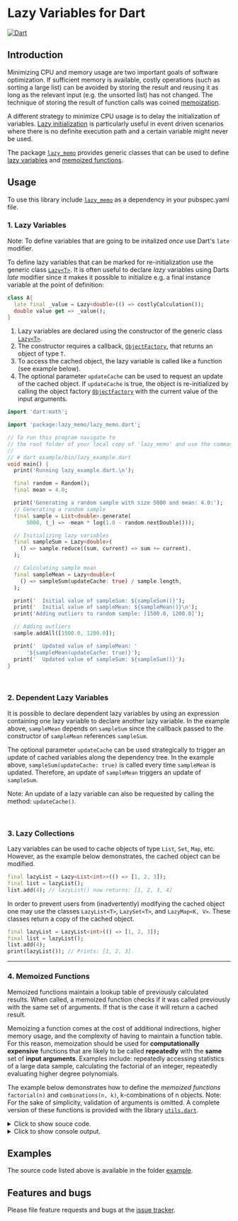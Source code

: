 
# Lazy Variables for Dart
[![Dart](https://github.com/simphotonics/lazy_memo/actions/workflows/dart.yml/badge.svg)](https://github.com/simphotonics/lazy_memo/actions/workflows/dart.yml)

## Introduction

Minimizing CPU and memory usage are two important goals of software optimization.
If sufficient memory is available, costly operations (such as sorting a large list)
can be avoided by storing the result and reusing it as long as the relevant
input (e.g. the unsorted list) has not changed.
The technique of storing the result of function calls
was coined [memoization][memoization].


A different strategy to minimize CPU usage is to delay the initialization of variables.
[Lazy initialization][lazy_initialization] is particularly
useful in event driven scenarios where there is no definite execution path and
a certain variable might never be used.

The package [`lazy_memo`][lazy_memo] provides generic classes that can be used
to define [lazy variables](#1-lazy-variables) and
[memoized functions](#4-memoized-functions).


## Usage

To use this library include [`lazy_memo`][lazy_memo] as a dependency
in your pubspec.yaml file.
<br>

### 1. Lazy Variables

Note: To define variables that are going to be initalized *once* use Dart's
`late` modifier.

To define lazy variables that can be marked for re-initialization
use the generic class [`Lazy<T>`][Lazy].
It is often useful to declare *lazy* variables
using Darts *late* modifier since it makes it possible to
initialize e.g. a final instance variable at the point of definition:
```Dart
class A{
  late final _value = Lazy<double>(() => costlyCalculation());
  double value get => _value();
}
```

1. Lazy variables are declared using the constructor of
   the generic class [`Lazy<T>`][Lazy].
2. The constructor requires a callback, [`ObjectFactory`][ObjectFactory],
   that returns an  object of type `T`.
3. To access the cached object, the lazy variable is called like a function
   (see example below).
4. The optional parameter `updateCache` can be used to request an
   update of the cached object.
   If `updateCache` is true, the object is re-initialized
   by calling the object factory [`ObjectFactory`][ObjectFactory] with the
   current value of the input arguments.

```Dart
import 'dart:math';

import 'package:lazy_memo/lazy_memo.dart';

// To run this program navigate to
// the root folder of your local copy of 'lazy_memo' and use the command:
//
// # dart example/bin/lazy_example.dart
void main() {
  print('Running lazy_example.dart.\n');

  final random = Random();
  final mean = 4.0;

  print('Generating a random sample with size 5000 and mean: 4.0:');
  // Generating a random sample
  final sample = List<double>.generate(
      5000, (_) => -mean * log(1.0 - random.nextDouble()));

  // Initializing lazy variables
  final sampleSum = Lazy<double>(
    () => sample.reduce((sum, current) => sum += current),
  );

  // Calculating sample mean
  final sampleMean = Lazy<double>(
    () => sampleSum(updateCache: true) / sample.length,
  );

  print('  Initial value of sampleSum: ${sampleSum()}');
  print('  Initial value of sampleMean: ${sampleMean()}\n');
  print('Adding outliers to random sample: [1500.0, 1200.0]');

  // Adding outliers
  sample.addAll([1500.0, 1200.0]);

  print('  Updated value of sampleMean: '
      '${sampleMean(updateCache: true)}');
  print('  Updated value of sampleSum: ${sampleSum()}');
}

```
</details>

<br>

### 2. Dependent Lazy Variables

It is possible to declare dependent lazy variables by using an
expression containing one lazy variable to declare another lazy variable.
In the example above, `sampleMean` depends on `sampleSum` since the callback
passed to the constructor of `sampleMean` references `sampleSum`.

The optional parameter `updateCache` can be used strategically to trigger an
update of cached variables along the
dependency tree. In the example above, `sampleSum(updateCache: true)`
is called every time `sampleMean` is updated.
Therefore, an update of `sampleMean` triggers an update of `sampleSum`.

Note: An update of a lazy variable can also be requested by calling the
method: `updateCache()`.

<br>

### 3. Lazy Collections

Lazy variables can be used to cache objects of type `List`, `Set`, `Map`, etc.
However, as the example below demonstrates, the cached object can be modified.
```Dart
final lazyList = Lazy<List<int>>(() => [1, 2, 3]);
final list = lazyList();
list.add(4); // lazyList() now returns: [1, 2, 3, 4]
```
In order to prevent users from (inadvertently) modifying the cached object one
may use the classes `LazyList<T>`, `LazySet<T>`, and `LazyMap<K, V>`. These
classes return a copy of the cached object.
```Dart
final lazyList = LazyList<int>(() => [1, 2, 3]);
final list = lazyList();
list.add(4);
print(lazyList()); // Prints: [1, 2, 3].
```
------

### 4. Memoized Functions

Memoized functions maintain a lookup table of previously calculated results.
When called,
a memoized function checks if it was called previously with the same set of arguments.
If that is the case it will return a cached result.

Memoizing a function comes at the cost of additional indirections,
higher memory usage, and the complexity of having to maintain a function table.
For this reason, memoization should be used for
**computationally expensive** functions that are likely to be
called **repeatedly** with the **same** set of **input arguments**.
Examples include: repeatedly accessing statistics of a large
data sample, calculating the factorial of an integer,
repeatedly evaluating higher degree polynomials.

The example below demonstrates how to define the *memoized functions*
`factorial(n)` and `combinations(n, k)`, k-combinations of n objects.
Note: For the sake of simplicity, validation of arguments is omitted. A
complete version of these functions is provided with the library
[`utils.dart`][utils].

<details>  <summary> Click to show souce code. </summary>

 ```Dart
  import 'package:lazy_memo/lazy_memo.dart';

  /// Computationally expensive function with a single argument.
  int _factorial(int x) => (x == 0 || x == 1) ? 1 : x * _factorial(x - 1);

  /// Returns the factorial of a positive integer.
  final factorial = MemoizedFunction(
    _factorial,
    functionTable: {8: 40320}, // Optional initial function table.
  );

  /// Computationally expensive function with two arguments.
  int _combinations(int n, int k) {
    if (k > n ~/ 2) {
      return _combinations(n, n - k);
    } else if (k > n) {
      return 0;
    } else {
      int result = 1;
      int m = 1;
      for (var i = n; i > n - k; i--) {
        result = (result * i) ~/ m;
        m++;
      }
      return result;
    }
  }

  /// Returns the number of k-combinations of n distinct objects. More formally,
  /// let S be a set containing n distinct objects.
  /// Then the number of subsets containing k objects is given
  /// by combinations(n, k).
  /// * combinations(n, n) = 1
  /// * combinations(n, k) = combinations(n, n - k)
  /// * combinations(n, 0) = 1
  final combinations = MemoizedFunction2(_combinations);

  // To run this program navigate to
  // the root folder of your local copy of 'lazy_memo' and use the command:
  //
  // # dart example/bin/lazy_function_example.dart
  void main() {
    print('Running lazy_function_example.dart.\n');

    print('------------- Factorial --------------');
    print('Calculates and stores the result');
    print('factorial(12) = ${factorial(12)}\n');

    // The current function table
    print('Function table:');
    print(factorial.functionTable);
    print('');

    // Returning a cached result.
    print('Cached result:');
    print('factorial(12) = ${factorial(12)}');

    print('\n----- k-combinations of n objects -----');

    print('Calculates and stores the result of: ');
    print('combinations(10, 5): ${combinations(10, 5)}');
    print('');

    print('The current function table');
    print(c.functionTable);
    print('');

    print('Returns a cached result.');
    print('combinations(10, 5): ${combinations(10, 5)}');
  }

```
</details>
<details>  <summary> Click to show console output. </summary>

 ```Console
 $ dart example/bin/lazy_example.dart
 Running lazy_function_example.dart.

 ------------- Factorial --------------
 Calculates and stores the result
 factorial(12) = 479001600

 Function table:
 {8: 40320, 12: 479001600}

 Cached result:
 factorial(12) = 479001600

 ----- k-combinations of n objects -----
 Calculates and stores the result of:
 combinations(10, 5): 252

 The current function table
 {10: {5: 252}}

 Returns a cached result.
 combinations(10, 5): 252
 ```

</details>

## Examples

The source code listed above is available in the folder [example].


## Features and bugs

Please file feature requests and bugs at the [issue tracker].

[issue tracker]: https://github.com/simphotonics/lazy_memo/issues

[example]: https://github.com/simphotonics/lazy_memo/tree/main/example

[lazy_memo]: https://pub.dev/packages/lazy_memo

[lazy_initialization]: https://en.wikipedia.org/wiki/Lazy_initialization

[Lazy]: https://pub.dev/documentation/lazy_memo/latest/lazy_memo/Lazy-class.html

[memoization]: https://en.wikipedia.org/wiki/Memoization

[null-safety]: https://dart.dev/null-safety

[ObjectFactory]: https://pub.dev/documentation/lazy_memo/latest/lazy_memo/ObjectFactory.html

[utils]: https://github.com/simphotonics/lazy_memo/tree/main/lib/src/utils.dart